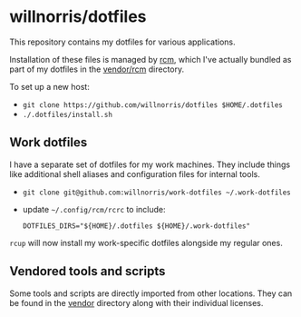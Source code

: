 # willnorris/dotfiles

This repository contains my dotfiles for various applications.

Installation of these files is managed by [rcm],
which I've actually bundled as part of my dotfiles in the [vendor/rcm] directory.

[rcm]: https://github.com/thoughtbot/rcm
[vendor/rcm]: ./vendor/rcm

To set up a new host:

- `git clone https://github.com/willnorris/dotfiles $HOME/.dotfiles`
- `./.dotfiles/install.sh`

## Work dotfiles

I have a separate set of dotfiles for my work machines.
They include things like additional shell aliases and configuration files for internal tools.

- `git clone git@github.com:willnorris/work-dotfiles ~/.work-dotfiles`
- update `~/.config/rcm/rcrc` to include:

      DOTFILES_DIRS="${HOME}/.dotfiles ${HOME}/.work-dotfiles"

`rcup` will now install my work-specific dotfiles alongside my regular ones.

## Vendored tools and scripts

Some tools and scripts are directly imported from other locations.
They can be found in the [vendor](vendor) directory along with their individual licenses.
